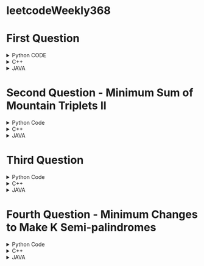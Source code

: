 # leetcodeWeekly368

# First Question
<details>

  <summary>Python CODE</summary>
METHOD ONE 

```
class Solution:
    def differenceOfSums(self, n: int, m: int) -> int:
        intList = [i for i in range(1, n+1)]
        divisible = notDivisible = 0
        for num in intList:
            if num%m == 0:
                divisible += num
            else:
                notDivisible += num
        return notDivisible - divisible
```
METHOD 2

```

class Solution:
    def differenceOfSums(self, n: int, m: int) -> int:
        totalSum = n*(n+1)//2
        loop = n//m
        mSum = 0
        while loop:
            totalSum -= loop*m
            mSum += loop*m
            loop-= 1
        return totalSum - mSum
```

</details>

<details>
  <summary>C++</summary>
  
  ```
      class Solution {
        public:
            int differenceOfSums(int n, int m) {
                int s1=0,s2=0;
                for(int i=1;i<=n;i++)
                {
                    if(i%m==0) s2+=i;
                    else s1+=i;
                }
                return s1-s2;
            }
    };
  ```

</details>


<details>
  <summary>JAVA</summary>
  
  ```
    public class Solution {
        public int differenceOfSums(int n, int m) {
            int s1=0,s2=0;
            for(int i=1;i<=n;i++)
            {
                if(i%m==0) s2+=i;
                else s1+=i;
            }
            return s1-s2;
        }
    }
  ```
</details>


# Second Question - Minimum Sum of Mountain Triplets II

<details>
    <summary>Python Code</summary>
  
  ```
    class Solution:
        def minimumSum(self, nums):
            m = float('inf')
            n = len(nums)
            l = [0] * n
            r = [0] * n
            l[0] = 0
            
            for i in range(1, n):
                if nums[l[i - 1]] < nums[i]:
                    l[i] = l[i - 1]
                else:
                    l[i] = i
            
            r[n - 1] = n - 1
            for i in range(n - 2, -1, -1):
                if nums[r[i + 1]] < nums[i]:
                    r[i] = r[i + 1]
                else:
                    r[i] = i
            
            for i in range(n):
                if nums[l[i]] < nums[i] and nums[i] > nums[r[i]] and l[i] < i and i < r[i]:
                    m = min(m, nums[i] + nums[l[i]] + nums[r[i]])
            
            if m == float('inf'):
                return -1
            return m

  ```
</details>


<details>
  <summary>C++</summary>
  
  ```
    class Solution {
        public:
            int minimumSum(vector<int>& nums) {
                int m = INT_MAX;
                int n = nums.size();
                vector<int> l(n),r(n);
                l[0]=0;
                for(int i=1;i<n;i++)
                {
                    if(nums[l[i-1]]<nums[i])
                    {
                        l[i]=l[i-1];
                    }
                    else l[i]=i;
                }
                r[n-1]=n-1;
                for(int i=n-2;i>=0;i--)
                {
                    if(nums[r[i+1]]<nums[i])
                    {
                        r[i]=r[i+1];
                    }
                    else r[i]=i;
                }
                for(int i=0;i<n;i++)
                {
                    if(nums[l[i]]<nums[i] && nums[i]>nums[r[i]] && l[i]<i && i<r[i])
                    {
                        m=min(m,nums[i]+nums[l[i]]+nums[r[i]]);
                    }
                }
                if(m==INT_MAX) return -1;
                return m;
            }
        };
  ```
</details>


<details>
  <summary>JAVA</summary>
  
  ```
        class Solution {
              public int minimumSum(int[] nums) {
                  int m = Integer.MAX_VALUE;
                  int n = nums.length;
                  int[] l = new int[n];
                  int[] r = new int[n];
                  l[0] = 0;
                  
                  for (int i = 1; i < n; i++) {
                      if (nums[l[i - 1]] < nums[i]) {
                          l[i] = l[i - 1];
                      } else {
                          l[i] = i;
                      }
                  }
                  
                  r[n - 1] = n - 1;
                  for (int i = n - 2; i >= 0; i--) {
                      if (nums[r[i + 1]] < nums[i]) {
                          r[i] = r[i + 1];
                      } else {
                          r[i] = i;
                      }
                  }
                  
                  for (int i = 0; i < n; i++) {
                      if (nums[l[i]] < nums[i] && nums[i] > nums[r[i]] && l[i] < i && i < r[i]) {
                          m = Math.min(m, nums[i] + nums[l[i]] + nums[r[i]]);
                      }
                  }
                  
                  if (m == Integer.MAX_VALUE) {
                      return -1;
                  }
                  return m;
              }
          }
  ```
</details>



# Third Question

<details>
    <summary>Python Code</summary>
  
      class Solution:

        def minOperations(self, s1: str, s2: str, x: int) -> int:
            n = len(s1)
            v = []
            for i in range(n):
                if s1[i] != s2[i]:
                    v.append(i)
            m = len(v)
            if m % 2 != 0:
                return -1
            dp = [[-1 for _ in range(m)] for _ in range(m)]
            ans = self.solve(0, m - 1, m, v, x, dp)
            return ans
    
        def solve(self, i, j, n, v, x, dp):
            if i >= n or j < 0 or i > j:
                return 0
            if dp[i][j] != -1:
                return dp[i][j]
            a = v[i + 1] - v[i] + self.solve(i + 2, j, n, v, x, dp)
            b = v[j] - v[j - 1] + self.solve(i, j - 2, n, v, x, dp)
            c = x + self.solve(i + 1, j - 1, n, v, x, dp)
            dp[i][j] = min(a, b, c)
            return dp[i][j]
</details>


<details>
  <summary>C++</summary>
  
  ```
  
    class Solution
    {
      public:
          int dp[501][501];
  
          int solve(int i, int j, int n, vector<int> &v, int x)
          {
              if (i >= n || j < 0 || i > j)
                  return 0;
              if (dp[i][j] != -1)
                  return dp[i][j];
              int a = v[i + 1] - v[i] + solve(i + 2, j, n, v, x);
              int b = v[j] - v[j - 1] + solve(i, j - 2, n, v, x);
              int c = x + solve(i + 1, j - 1, n, v, x);
              return dp[i][j] = min({a, b, c});
          }
  
          int minOperations(string s1, string s2, int x)
          {
              int n = s1.size();
              vector<int> v;
              for (int i = 0; i < n; i++)
              {
                  if (s1[i] != s2[i])
                      v.push_back(i);
              }
              memset(dp, -1, sizeof(dp));
              int m = v.size();
              if (m % 2 != 0)
                  return -1;
              int ans = solve(0, m - 1, m, v, x);
              return ans;
          }
    };
    
  ```

</details>


<details>
  <summary>JAVA</summary>
  
  ```
      class Solution {
        public int minOperations(String s1, String s2, int x) {
            int n = s1.length();
            List<Integer> v = new ArrayList<>();
            for (int i = 0; i < n; i++) {
                if (s1.charAt(i) != s2.charAt(i)) {
                    v.add(i);
                }
            }
            int m = v.size();
            if (m % 2 != 0) {
                return -1;
            }
            int[][] dp = new int[m][m];
            int ans = solve(0, m - 1, m, v, x, dp);
            return ans;
        }
  
        private int solve(int i, int j, int n, List<Integer> v, int x, int[][] dp) {
            if (i >= n || j < 0 || i > j) {
                return 0;
            }
            if (dp[i][j] != 0) {
                return dp[i][j];
            }
            int a = v.get(i + 1) - v.get(i) + solve(i + 2, j, n, v, x, dp);
            int b = v.get(j) - v.get(j - 1) + solve(i, j - 2, n, v, x, dp);
            int c = x + solve(i + 1, j - 1, n, v, x, dp);
            dp[i][j] = Math.min(a, Math.min(b, c));
            return dp[i][j];
        }
    }
  ```
</details>



# Fourth Question - Minimum Changes to Make K Semi-palindromes

<details>
    <summary>Python Code</summary>

        class Solution:
            def minimumChanges(self, st: str, k: int) -> int:
                def num(st):
                    n = len(st)
                    ans = float('inf')
                    for it in fac[len(st)]:
                        nu = n // it
                        cur = 0
                        for i in range(nu // 2):
                            i2 = nu - i - 1
                            for j in range(it):
                                if st[i * it + j] != st[i2 * it + j]:
                                    cur += 1
                        ans = min(ans, cur)
                    return ans
        
                n = len(st)
                for i in range(2, n + 1):
                    fac[i] = []
                    for j in range(1, i):
                        if i % j == 0:
                            fac[i].append(j)
        
                dp = [[float('inf')] * (k + 1) for _ in range(n + 1)]
                dp[0][0] = 0
        
                for i in range(n):
                    for j in range(i + 1):
                        cur = st[j:i + 1]
                        add = num(cur)
                        for l in range(k):
                            dp[i + 1][l + 1] = min(dp[i + 1][l + 1], dp[j][l] + add)
        
                return dp[n][k]
              
        # Initialize the fac array.
        fac = [[] for _ in range(210)]


  
</details>


<details>
  <summary>C++</summary>

            class Solution {
                  public:
                      int dp[210][110];  // A 2D array to store dynamic programming values.
                      vector<int> fac[210];  // A vector of vectors to store factors of string lengths.
                  
                      // Function to calculate the number of changes needed to make a string palindrome.
                      int num(string st) {
                          int n = st.length();
                          int ans = 1e9;  // Initialize ans with a large value.
                  
                          // Iterate through all factors of the string length.
                          for (auto it : fac[st.length()]) {
                              int nu = n / it;
                              int cur = 0;
                  
                              // Compare characters in the string to make it a palindrome.
                              for (int i = 0; i < nu / 2; i++) {
                                  int i2 = nu - i - 1;
                                  for (int j = 0; j < it; j++)
                                      if (st[i * it + j] != st[i2 * it + j])
                                          cur++;
                              }
                  
                              ans = min(ans, cur);  // Update ans with the minimum changes needed.
                          }
                          return ans;
                      }
                  
                      // Main function to calculate the minimum changes needed.
                      int minimumChanges(string st, int k) {
                          int n = st.length();
                  
                          // Precompute factors for string lengths.
                          for (int i = 2; i <= n; i++)
                              for (int j = 1; j < i; j++)
                                  if (i % j == 0)
                                      fac[i].push_back(j);
                  
                          // Initialize the dp array with a large value.
                          for (int i = 0; i <= n; i++)
                              for (int j = 0; j <= k; j++)
                                  dp[i][j] = 1e9;
                  
                          dp[0][0] = 0;  // Base case: no changes needed for an empty string.
                  
                          // Dynamic programming to find the minimum changes needed.
                          for (int i = 0; i < n; i++)
                              for (int j = 0; j <= i; j++) {
                                  string cur = st.substr(j, i - j + 1);
                                  int add = num(cur);  // Calculate changes needed for the current substring.
                  
                                  // Update dp values for different values of k.
                                  for (int l = 0; l < k; l++)
                                      dp[i + 1][l + 1] = min(dp[i + 1][l + 1], dp[j][l] + add);
                              }
                  
                          return dp[n][k];  // Return the minimum changes needed for the entire string.
                      }
                  };

          
</details>


<details>
  <summary>JAVA</summary>


          public class Solution {
              int[][] dp = new int[210][110];
              List<Integer>[] fac = new List[210];
          
              public int num(String st) {
                  int n = st.length();
                  int ans = 1e9;
          
                  for (int it : fac[st.length()]) {
                      int nu = n / it;
                      int cur = 0;
          
                      for (int i = 0; i < nu / 2; i++) {
                          int i2 = nu - i - 1;
                          for (int j = 0; j < it; j++) {
                              if (st.charAt(i * it + j) != st.charAt(i2 * it + j)) {
                                  cur++;
                              }
                          }
                      }
          
                      ans = Math.min(ans, cur);
                  }
                  return ans;
              }
          
              public int minimumChanges(String st, int k) {
                  int n = st.length();
          
                  for (int i = 2; i <= n; i++) {
                      fac[i] = new ArrayList<>();
                      for (int j = 1; j < i; j++) {
                          if (i % j == 0) {
                              fac[i].add(j);
                          }
                      }
                  }
          
                  for (int i = 0; i <= n; i++) {
                      for (int j = 0; j <= k; j++) {
                          dp[i][j] = 1e9;
                      }
                  }
          
                  dp[0][0] = 0;
          
                  for (int i = 0; i < n; i++) {
                      for (int j = 0; j <= i; j++) {
                          String cur = st.substring(j, i - j + 1);
                          int add = num(cur);
          
                          for (int l = 0; l < k; l++) {
                              dp[i + 1][l + 1] = Math.min(dp[i + 1][l + 1], dp[j][l] + add);
                          }
                      }
                  }
          
                  return dp[n][k];
              }
          }


</details>
